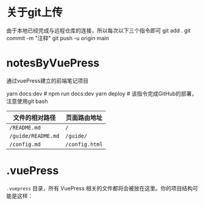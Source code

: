 # 关于git上传
由于本地已经完成与远程仓库的连接，所以每次以下三个指令即可
git add .
git commit -m "注释"
git push -u origin main

# notesByVuePress
通过vuePress建立的前端笔记项目

yarn docs:dev # npm run docs:dev
yarn deploy  # 该指令完成GitHub的部署，注意使用git bash 

| 文件的相对路径     | 页面路由地址   |
| ------------------ | -------------- |
| `/README.md`       | `/`            |
| `/guide/README.md` | `/guide/`      |
| `/config.md`       | `/config.html` |

# .vuePress

 `.vuepress` 目录，所有 VuePress 相关的文件都将会被放在这里。你的项目结构可能是这样：

